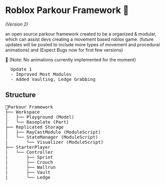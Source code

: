 # Roblox Parkour Framework 👟
_(Version 2)_

an open source parkour framework created to be a organized & modular, which can assist devs creating a movement based roblox game.
(future updates will be posted to include more types of movement and procedural animations) and  (Expect Bugs now for first few versions)

📝 (Note: No animations currently implemented for the moment) 

<pre>
  Update 1
  - Improved Most Modules
  - Added Vaulting, Ledge Grabbing
</pre>

## Structure
<pre>
📃Parkour Framework
├── Workspace
│   ├── Playground (Model)
│   └── Baseplate (Part)
├── Replicated Storage
│   ├── RayCastModule (ModuleScript)
│   └── StateManager (ModuleScript) 
|       └── Visualizer (ModuleScript)
├── StarterPlayer
|   └── Controller
|       ├── Sprint
|       ├── Crouch
|       ├── Wallrun
|       ├── Vault
|       └── Ledge
</pre>
